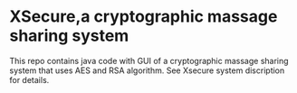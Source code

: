 # XSecure,a cryptographic massage sharing system
This repo contains java code with GUI of a cryptographic massage sharing system that uses AES and RSA algorithm. See Xsecure system discription for details.
